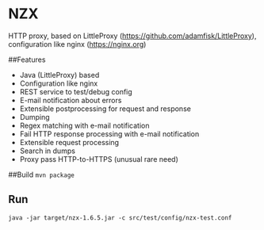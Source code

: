 # NZX
HTTP proxy, based on LittleProxy (https://github.com/adamfisk/LittleProxy), configuration like nginx (https://nginx.org)

##Features
* Java (LittleProxy) based
* Configuration like nginx
* REST service to test/debug config
* E-mail notification about errors
* Extensible postprocessing for request and response 
 * Dumping
 * Regex matching with e-mail notification
 * Fail HTTP response processing with e-mail notification
* Extensible request processing
 * Search in dumps
* Proxy pass HTTP-to-HTTPS (unusual rare need)


##Build
``mvn package``

## Run
``java -jar target/nzx-1.6.5.jar -c src/test/config/nzx-test.conf``
